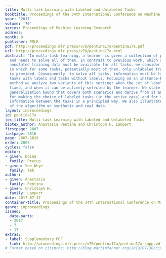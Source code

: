 ```yaml
---
title: Multi-task Learning with Labeled and Unlabeled Tasks
booktitle: Proceedings of the 34th International Conference on Machine Learning
year: '2017'
volume: '70'
series: Proceedings of Machine Learning Research
address: 
month: 0
publisher: PMLR
pdf: http://proceedings.mlr.press/v70/pentina17a/pentina17a.pdf
url: http://proceedings.mlr.press/v70/pentina17a.html
abstract: 'In multi-task learning, a learner is given a collection of prediction tasks
  and needs to solve all of them. In contrast to previous work, which required that
  annotated training data must be available for all tasks, we consider a new setting,
  in which for some tasks, potentially most of them, only unlabeled training data
  is provided. Consequently, to solve all tasks, information must be transferred between
  tasks with labels and tasks without labels. Focusing on an instance-based transfer
  method we analyze two variants of this setting: when the set of labeled tasks is
  fixed, and when it can be actively selected by the learner. We state and prove a
  generalization bound that covers both scenarios and derive from it an algorithm
  for making the choice of labeled tasks (in the active case) and for transferring
  information between the tasks in a principled way. We also illustrate the effectiveness
  of the algorithm on synthetic and real data.'
layout: inproceedings
id: pentina17a
tex_title: Multi-task Learning with Labeled and Unlabeled Tasks
bibtex_author: Anastasia Pentina and Christoph H. Lampert
firstpage: 2807
lastpage: 2816
page: 2807-2816
order: 2807
cycles: false
editor:
- given: Doina
  family: Precup
- given: Yee Whye
  family: Teh
author:
- given: Anastasia
  family: Pentina
- given: Christoph H.
  family: Lampert
date: 2017-07-17
container-title: Proceedings of the 34th International Conference on Machine Learning
genre: inproceedings
issued:
  date-parts:
  - 2017
  - 7
  - 17
extras:
- label: Supplementary PDF
  link: http://proceedings.mlr.press/v70/pentina17a/pentina17a-supp.pdf
# Format based on citeproc: http://blog.martinfenner.org/2013/07/30/citeproc-yaml-for-bibliographies/
---
```

